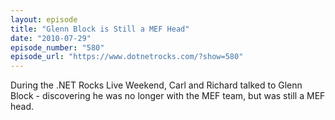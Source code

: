 ```yaml
---
layout: episode
title: "Glenn Block is Still a MEF Head"
date: "2010-07-29"
episode_number: "580"
episode_url: "https://www.dotnetrocks.com/?show=580"
---
```


During the .NET Rocks Live Weekend, Carl and Richard talked to Glenn Block - discovering he was no longer with the MEF team, but was still a MEF head.
